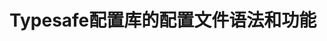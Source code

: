Typesafe配置库的配置文件语法和功能
===================================================================================
